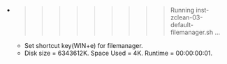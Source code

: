 * >>>>>>>>> Running inst-zclean-03-default-filemanager.sh ...
  * Set shortcut key(WIN+e) for filemanager.
  * Disk size = 6343612K. Space Used = 4K. Runtime = 00:00:00:01.
